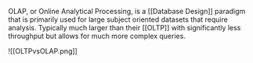 OLAP, or Online Analytical Processing, is a [[Database Design]] paradigm that is primarily used for large subject oriented datasets that require analysis. Typically much larger than their [[OLTP]] with significantly less throughput but allows for much more complex queries.

![[OLTPvsOLAP.png]]